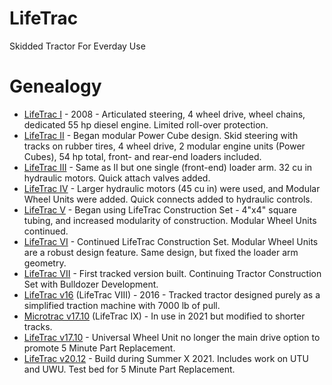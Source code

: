 # LifeTrac
Skidded Tractor For Everday Use

# Genealogy

* [LifeTrac I](https://wiki.opensourceecology.org/wiki/LifeTrac_I) - 2008 - Articulated steering, 4 wheel drive, wheel chains, dedicated 55 hp diesel engine. Limited roll-over protection.
* [LifeTrac II](https://wiki.opensourceecology.org/wiki/LifeTrac_II) - Began modular Power Cube design. Skid steering with tracks on rubber tires, 4 wheel drive, 2 modular engine units (Power Cubes), 54 hp total, front- and rear-end loaders included.
* [LifeTrac III](https://wiki.opensourceecology.org/wiki/LifeTrac_III) - Same as II but one single (front-end) loader arm. 32 cu in hydraulic motors. Quick attach valves added.
* [LifeTrac IV](https://wiki.opensourceecology.org/wiki/LifeTrac_IV) - Larger hydraulic motors (45 cu in) were used, and Modular Wheel Units were added. Quick connects added to hydraulic controls.
* [LifeTrac V](https://wiki.opensourceecology.org/wiki/LifeTrac_V) - Began using LifeTrac Construction Set - 4"x4" square tubing, and increased modularity of construction. Modular Wheel Units continued.
* [LifeTrac VI](https://wiki.opensourceecology.org/wiki/LifeTrac_VI) - Continued LifeTrac Construction Set. Modular Wheel Units are a robust design feature. Same design, but fixed the loader arm geometry.
* [LifeTrac VII](https://wiki.opensourceecology.org/wiki/LifeTrac_VII) - First tracked version built. Continuing Tractor Construction Set with Bulldozer Development.
* [LifeTrac v16](https://wiki.opensourceecology.org/wiki/LifeTrac_v16) (LifeTrac VIII) - 2016 - Tracked tractor designed purely as a simplified traction machine with 7000 lb of pull.
* [Microtrac v17.10](https://wiki.opensourceecology.org/wiki/MicroTrac_v17.10) (LifeTrac IX) - In use in 2021 but modified to shorter tracks.
* [LifeTrac v17.10](https://wiki.opensourceecology.org/wiki/LifeTrac_v17.10) - Universal Wheel Unit no longer the main drive option to promote 5 Minute Part Replacement.
* [LifeTrac v20.12](https://wiki.opensourceecology.org/wiki/LifeTrac_v20.12) - Build during Summer X 2021. Includes work on UTU and UWU. Test bed for 5 Minute Part Replacement.
